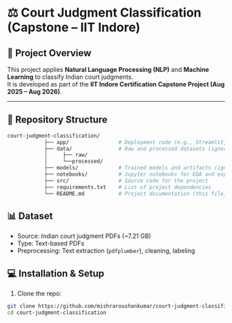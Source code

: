 # ⚖️ Court Judgment Classification (Capstone – IIT Indore)

## 📌 Project Overview
This project applies **Natural Language Processing (NLP)** and **Machine Learning** to classify Indian court judgments.  
It is developed as part of the **IIT Indore Certification Capstone Project (Aug 2025 – Aug 2026)**.  

---

## 📂 Repository Structure
```bash
court-judgment-classification/
            ├── app/                # Deployment code (e.g., Streamlit, Flask)
            ├── data/               # Raw and processed datasets (ignored by Git)
            │     ├── raw/
            │     └──processed/
            ├── models/             # Trained models and artifacts (ignored by Git)
            ├── notebooks/          # Jupyter notebooks for EDA and experiments
            ├── src/                # Source code for the project
            ├── requirements.txt    # List of project dependencies
            └── README.md           # Project documentation (this file)
```

## 📊 Dataset
- Source: Indian court judgment PDFs (~7.21 GB)  
- Type: Text-based PDFs  
- Preprocessing: Text extraction (`pdfplumber`), cleaning, labeling

## 💻 Installation & Setup
1. Clone the repo:
```bash
git clone https://github.com/mishraroushankumar/court-judgment-classification.git
cd court-judgment-classification
